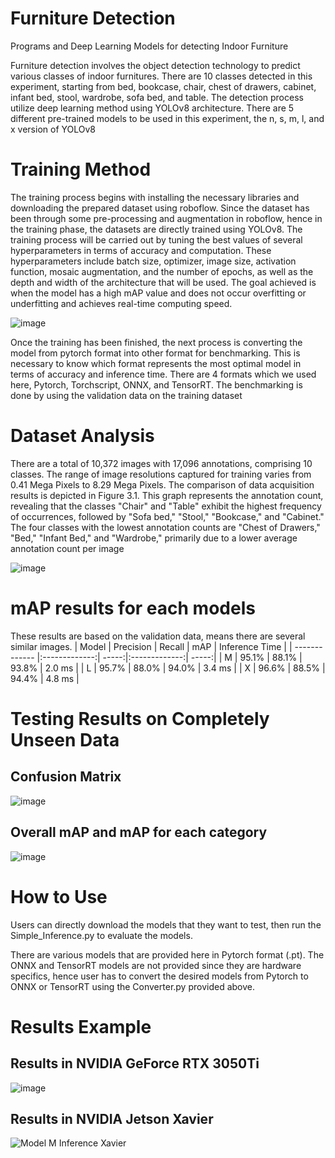# Furniture Detection
Programs and Deep Learning Models for detecting Indoor Furniture

Furniture detection involves the object detection technology to predict various classes of indoor furnitures. There are 10 classes detected in this experiment, starting from bed, bookcase, chair, chest of drawers, cabinet, infant bed, stool, wardrobe, sofa bed, and table. The detection process utilize deep learning method using YOLOv8 architecture. There are 5 different pre-trained models to be used in this experiment, the n, s, m, l, and x version of YOLOv8

# Training Method
The training process begins with installing the necessary libraries and downloading the prepared dataset using roboflow. Since the dataset has been through some pre-processing and augmentation in roboflow, hence in the training phase, the datasets are directly trained using YOLOv8. The training process will be carried out by tuning the best values of several hyperparameters in terms of accuracy and computation. These hyperparameters include batch size, optimizer, image size, activation function, mosaic augmentation, and the number of epochs, as well as the depth and width of the architecture that will be used. The goal achieved is when the model has a high mAP value and does not occur overfitting or underfitting and achieves real-time computing speed. 

![image](https://github.com/arfashaha/FurnitureDetection/assets/64786796/d6bc228a-acfa-4140-98d0-f7754232c7ea)

Once the training has been finished, the next process is converting the model from pytorch format into other format for benchmarking. This is necessary to know which format represents the most optimal model in terms of accuracy and inference time. There are 4 formats which we used here, Pytorch, Torchscript, ONNX, and TensorRT. The benchmarking is done by using the validation data on the training dataset

# Dataset Analysis

There are a total of 10,372 images with 17,096 annotations, comprising 10 classes. The range of image resolutions captured for training varies from 0.41 Mega Pixels to 8.29 Mega Pixels. The comparison of data acquisition results is depicted in Figure 3.1. This graph represents the annotation count, revealing that the classes "Chair" and "Table" exhibit the highest frequency of occurrences, followed by "Sofa bed," "Stool," "Bookcase," and "Cabinet." The four classes with the lowest annotation counts are "Chest of Drawers," "Bed," "Infant Bed," and "Wardrobe," primarily due to a lower average annotation count per image

![image](https://github.com/arfashaha/FurnitureDetection/assets/64786796/44f72423-f8b3-4468-9a1a-035e8643c5db)

# mAP results for each models

These results are based on the validation data, means there are several similar images.
| Model | Precision | Recall  | mAP | Inference Time  |
| ------------- |:-------------:| -----:|:-------------:| -----:|
| M | 95.1% | 88.1% | 93.8% | 2.0 ms |
| L | 95.7% | 88.0% | 94.0% | 3.4 ms |
| X | 96.6% | 88.5% | 94.4% | 4.8 ms |

# Testing Results on Completely Unseen Data

## Confusion Matrix

![image](https://github.com/arfashaha/FurnitureDetection/assets/64786796/4494cf8a-6dd0-4f60-b57c-bc524bb2fdd0)

## Overall mAP and mAP for each category

![image](https://github.com/arfashaha/FurnitureDetection/assets/64786796/b9498730-c617-407b-b0c0-49079704f6bf)

# How to Use

Users can directly download the models that they want to test, then run the Simple_Inference.py to evaluate the models.

There are various models that are provided here in Pytorch format (.pt). The ONNX and TensorRT models are not provided since they are hardware specifics, hence user has to convert the desired models from Pytorch to ONNX or TensorRT using the Converter.py provided above.

# Results Example

## Results in NVIDIA GeForce RTX 3050Ti

![image](https://github.com/arfashaha/FurnitureDetection/assets/64786796/9f9c3942-6509-49c5-9724-b061e856ee98)


## Results in NVIDIA Jetson Xavier


![Model M Inference Xavier](https://github.com/arfashaha/FurnitureDetection/assets/64786796/5c9432a1-812b-4ef5-a6e0-0ac12e83e6d2)
